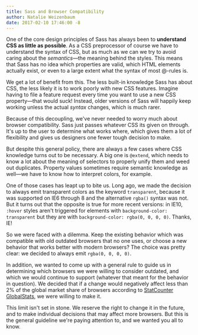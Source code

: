 ```yaml
---
title: Sass and Browser Compatibility
author: Natalie Weizenbaum
date: 2017-02-10 17:46:00 -8
---
```


One of the core design principles of Sass has always been to **understand CSS as little as possible**. As a CSS preprocessor of course we have to understand the syntax of CSS, but as much as we can we try to avoid caring about the *semantics*—the meaning behind the styles. This means that Sass has no idea which properties are valid, which HTML elements actually exist, or even to a large extent what the syntax of most @-rules is.

We get a lot of benefit from this. The less built-in knowledge Sass has about CSS, the less likely it is to work poorly with new CSS features. Imagine having to file a feature request every time you want to use a new CSS property—that would suck! Instead, older versions of Sass will happily keep working unless the actual *syntax* changes, which is much rarer.

Because of this decoupling, we've never needed to worry much about browser compatibility. Sass just passes whatever CSS its given on through. It's up to the user to determine what works where, which gives them a lot of flexibility and gives us designers one fewer tough decision to make.

But despite this general policy, there are always a few cases where CSS knowledge turns out to be necessary. A big one is `@extend`, which needs to know a lot about the meaning of selectors to properly unify them and weed out duplicates. Property values sometimes require semantic knowledge as well—we have to know how to interpret colors, for example.

One of those cases has leapt up to bite us. Long ago, we made the decision to always emit transparent colors as the keyword `transparent`, because it was supported on IE6 through 8 and the alternative `rgba()` syntax was not. But it turns out that the opposite is true for more recent versions: in IE10, `:hover` styles aren't triggered for elements with `background-color: transparent` but they are with `background-color: rgba(0, 0, 0, 0)`. Thanks, IE!

So we were faced with a dilemma. Keep the existing behavior which was compatible with old outdated browsers that no one uses, or choose a new behavior that works better with modern browsers? The choice was pretty clear: we decided to always emit `rgba(0, 0, 0, 0)`.

In addition, we wanted to come up with a general rule to guide us in determining which browsers we were willing to consider outdated, and which we would continue to support (whatever that meant for the behavior in question). We decided that if a change would negatively affect less than 2% of the global market share of browsers according to [StatCounter GlobalStats](http://gs.statcounter.com/), we were willing to make it.

This limit isn't set in stone. We reserve the right to change it in the future, and to make individual decisions that may affect more browsers. But this is the general guideline we're paying attention to, and we wanted you all to know.
